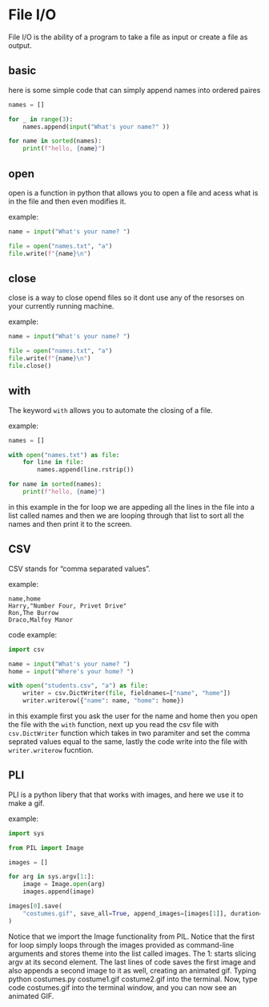 # File I/O
File I/O is the ability of a program to take a file as input or create a file as output.

## basic 
here is some simple code that can simply append names into ordered paires

```python
names = []

for _ in range(3):
    names.append(input("What's your name?" ))

for name in sorted(names):
    print(f"hello, {name}")
```

## open
open is a function in python that allows you to open a file and acess what is in the file and then even modifies it.

example:

```python
name = input("What's your name? ")

file = open("names.txt", "a")
file.write(f"{name}\n")
```

## close
close is a way to close opend files so it dont use any of the resorses on your currently running machine.

example:
```python
name = input("What's your name? ")

file = open("names.txt", "a")
file.write(f"{name}\n")
file.close()
```

## with 
The keyword `with` allows you to automate the closing of a file.

example:
```python
names = []

with open("names.txt") as file:
    for line in file:
        names.append(line.rstrip())

for name in sorted(names):
    print(f"hello, {name}")
```

in this example in the for loop we are appeding all the lines in the file into a list called names and then we are looping through that list to sort all the names and then print it to the screen.

## CSV
CSV stands for “comma separated values”.

example:
```
name,home
Harry,"Number Four, Privet Drive"
Ron,The Burrow
Draco,Malfoy Manor
```

code example:
```python
import csv

name = input("What's your name? ")
home = input("Where's your home? ")

with open("students.csv", "a") as file:
    writer = csv.DictWriter(file, fieldnames=["name", "home"])
    writer.writerow({"name": name, "home": home})
```
in this example first you ask the user for the name and home then you open the file with the `with` function, next up you read the csv file with `csv.DictWriter` function which takes in two paramiter and set the comma seprated values equal to the same, lastly the code write into the file with `writer.writerow` fucntion.

## PLI
PLI is a python libery that that works with images, and here we use it to make a gif.


example:
```python
import sys

from PIL import Image

images = []

for arg in sys.argv[1:]:
    image = Image.open(arg)
    images.append(image)

images[0].save(
    "costumes.gif", save_all=True, append_images=[images[1]], duration=200, loop=0
)
```
Notice that we import the Image functionality from PIL. Notice that the first for loop simply loops through the images provided as command-line arguments and stores theme into the list called images. The 1: starts slicing argv at its second element. The last lines of code saves the first image and also appends a second image to it as well, creating an animated gif. Typing python costumes.py costume1.gif costume2.gif into the terminal. Now, type code costumes.gif into the terminal window, and you can now see an animated GIF.
